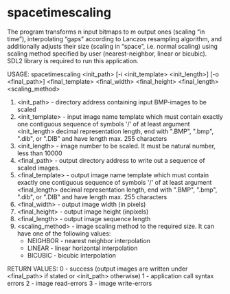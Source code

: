 # spacetimescaling
The program transforms n input bitmaps to m output ones (scaling “in time”), interpolating “gaps” according to Lanczos resampling algorithm, and additionally adjusts their size (scaling in “space”, i.e. normal scaling) using scaling method specified by user (nearest-neighbor, linear or bicubic). SDL2 library is required to run this application.

USAGE:
spacetimescaling <init_path> [-i <init_template> <init_length>] [-o <final_path>] <final_template> <final_width> <final_height> <final_length> <scaling_method>
1. <init_path> - directory address containing input BMP-images to be scaled
2. <init_template> - input image name template which must contain exactly one contiguous sequence of symbols '/' of at least argument <init_length> decimal representation length, end with ".BMP", ".bmp", ".dib", or ".DIB" and have length max. 255 characters
3. <init_length> - image number to be scaled. It must be natural number, less than 10000
4. <final_path> - output directory address to write out a sequence of scaled images.
5. <final_template> - output image name template which must contain exactly one contiguous sequence of symbols '/' of at least argument <final_length> decimal representation length, end with ".BMP", ".bmp", ".dib", or ".DIB" and have length max. 255 characters
6. <final_width> - output image width (in pixels)
7. <final_height> - output image height (inpixels)
8. <final_length> - output image sequence length
9. <scaling_method> - image scaling method to the required size. It can have one of the following values:
	* NEIGHBOR - nearest neighbor interpolation
	* LINEAR - linear horizontal interpolation
	* BICUBIC - bicubic interpolation

RETURN VALUES:
0 - success (output images are written under <final_path> if stated or <init_path> otherwise)
1 - application call syntax errors
2 - image read-errors
3 - image write-errors